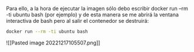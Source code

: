 Para ello, a la hora de ejecutar la imagen sólo debo escribir docker run –rm -ti ubuntu bash (por ejemplo) y de esta manera se me abrirá la ventana interactiva de bash pero al salir el contenedor se destruirá:
```bash
docker run --rm -ti ubuntu bash
```
![[Pasted image 20221217105507.png]]


